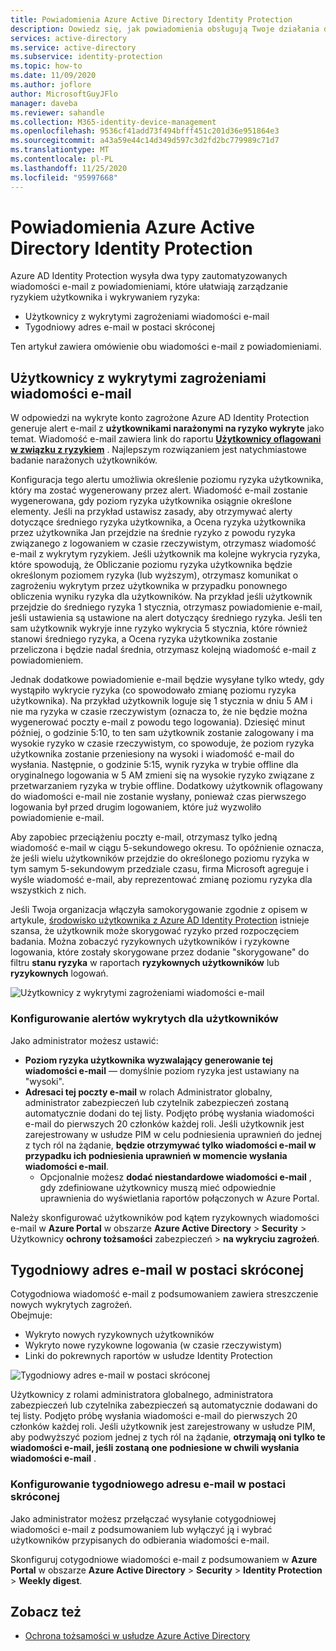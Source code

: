 ```yaml
---
title: Powiadomienia Azure Active Directory Identity Protection
description: Dowiedz się, jak powiadomienia obsługują Twoje działania dochodzeniowe.
services: active-directory
ms.service: active-directory
ms.subservice: identity-protection
ms.topic: how-to
ms.date: 11/09/2020
ms.author: joflore
author: MicrosoftGuyJFlo
manager: daveba
ms.reviewer: sahandle
ms.collection: M365-identity-device-management
ms.openlocfilehash: 9536cf41add73f494bfff451c201d36e951864e3
ms.sourcegitcommit: a43a59e44c14d349d597c3d2fd2bc779989c71d7
ms.translationtype: MT
ms.contentlocale: pl-PL
ms.lasthandoff: 11/25/2020
ms.locfileid: "95997668"
---
```

# <a name="azure-active-directory-identity-protection-notifications"></a>Powiadomienia Azure Active Directory Identity Protection

Azure AD Identity Protection wysyła dwa typy zautomatyzowanych wiadomości e-mail z powiadomieniami, które ułatwiają zarządzanie ryzykiem użytkownika i wykrywaniem ryzyka:

- Użytkownicy z wykrytymi zagrożeniami wiadomości e-mail
- Tygodniowy adres e-mail w postaci skróconej

Ten artykuł zawiera omówienie obu wiadomości e-mail z powiadomieniami.

## <a name="users-at-risk-detected-email"></a>Użytkownicy z wykrytymi zagrożeniami wiadomości e-mail

W odpowiedzi na wykryte konto zagrożone Azure AD Identity Protection generuje alert e-mail z **użytkownikami narażonymi na ryzyko wykryte** jako temat. Wiadomość e-mail zawiera link do raportu **[Użytkownicy oflagowani w związku z ryzykiem](./overview-identity-protection.md)** . Najlepszym rozwiązaniem jest natychmiastowe badanie narażonych użytkowników.

Konfiguracja tego alertu umożliwia określenie poziomu ryzyka użytkownika, który ma zostać wygenerowany przez alert. Wiadomość e-mail zostanie wygenerowana, gdy poziom ryzyka użytkownika osiągnie określone elementy. Jeśli na przykład ustawisz zasady, aby otrzymywać alerty dotyczące średniego ryzyka użytkownika, a Ocena ryzyka użytkownika przez użytkownika Jan przejdzie na średnie ryzyko z powodu ryzyka związanego z logowaniem w czasie rzeczywistym, otrzymasz wiadomość e-mail z wykrytym ryzykiem. Jeśli użytkownik ma kolejne wykrycia ryzyka, które spowodują, że Obliczanie poziomu ryzyka użytkownika będzie określonym poziomem ryzyka (lub wyższym), otrzymasz komunikat o zagrożeniu wykrytym przez użytkownika w przypadku ponownego obliczenia wyniku ryzyka dla użytkowników. Na przykład jeśli użytkownik przejdzie do średniego ryzyka 1 stycznia, otrzymasz powiadomienie e-mail, jeśli ustawienia są ustawione na alert dotyczący średniego ryzyka. Jeśli ten sam użytkownik wykryje inne ryzyko wykrycia 5 stycznia, które również stanowi średniego ryzyka, a Ocena ryzyka użytkownika zostanie przeliczona i będzie nadal średnia, otrzymasz kolejną wiadomość e-mail z powiadomieniem. 

Jednak dodatkowe powiadomienie e-mail będzie wysyłane tylko wtedy, gdy wystąpiło wykrycie ryzyka (co spowodowało zmianę poziomu ryzyka użytkownika). Na przykład użytkownik loguje się 1 stycznia w dniu 5 AM i nie ma ryzyka w czasie rzeczywistym (oznacza to, że nie będzie można wygenerować poczty e-mail z powodu tego logowania). Dziesięć minut później, o godzinie 5:10, to ten sam użytkownik zostanie zalogowany i ma wysokie ryzyko w czasie rzeczywistym, co spowoduje, że poziom ryzyka użytkownika zostanie przeniesiony na wysoki i wiadomość e-mail do wysłania. Następnie, o godzinie 5:15, wynik ryzyka w trybie offline dla oryginalnego logowania w 5 AM zmieni się na wysokie ryzyko związane z przetwarzaniem ryzyka w trybie offline. Dodatkowy użytkownik oflagowany do wiadomości e-mail nie zostanie wysłany, ponieważ czas pierwszego logowania był przed drugim logowaniem, które już wyzwoliło powiadomienie e-mail.

Aby zapobiec przeciążeniu poczty e-mail, otrzymasz tylko jedną wiadomość e-mail w ciągu 5-sekundowego okresu. To opóźnienie oznacza, że jeśli wielu użytkowników przejdzie do określonego poziomu ryzyka w tym samym 5-sekundowym przedziale czasu, firma Microsoft agreguje i wyśle wiadomość e-mail, aby reprezentować zmianę poziomu ryzyka dla wszystkich z nich.

Jeśli Twoja organizacja włączyła samokorygowanie zgodnie z opisem w artykule, [środowisko użytkownika z Azure AD Identity Protection](concept-identity-protection-user-experience.md) istnieje szansa, że użytkownik może skorygować ryzyko przed rozpoczęciem badania. Można zobaczyć ryzykownych użytkowników i ryzykowne logowania, które zostały skorygowane przez dodanie "skorygowane" do filtru **stanu ryzyka** w raportach **ryzykownych użytkowników** lub **ryzykownych** logowań.

![Użytkownicy z wykrytymi zagrożeniami wiadomości e-mail](./media/howto-identity-protection-configure-notifications/01.png)

### <a name="configure-users-at-risk-detected-alerts"></a>Konfigurowanie alertów wykrytych dla użytkowników

Jako administrator możesz ustawić:

- **Poziom ryzyka użytkownika wyzwalający generowanie tej wiadomości e-mail** — domyślnie poziom ryzyka jest ustawiany na "wysoki".
- **Adresaci tej poczty e-mail** w rolach Administrator globalny, administrator zabezpieczeń lub czytelnik zabezpieczeń zostaną automatycznie dodani do tej listy. Podjęto próbę wysłania wiadomości e-mail do pierwszych 20 członków każdej roli. Jeśli użytkownik jest zarejestrowany w usłudze PIM w celu podniesienia uprawnień do jednej z tych ról na żądanie, **będzie otrzymywać tylko wiadomości e-mail w przypadku ich podniesienia uprawnień w momencie wysłania wiadomości e-mail**.
   - Opcjonalnie możesz **dodać niestandardowe wiadomości e-mail** , gdy zdefiniowane użytkownicy muszą mieć odpowiednie uprawnienia do wyświetlania raportów połączonych w Azure Portal.

Należy skonfigurować użytkowników pod kątem ryzykownych wiadomości e-mail w **Azure Portal** w obszarze **Azure Active Directory**  >  **Security**  >  Użytkownicy **ochrony tożsamości** zabezpieczeń  >  **na wykryciu zagrożeń**.

## <a name="weekly-digest-email"></a>Tygodniowy adres e-mail w postaci skróconej

Cotygodniowa wiadomość e-mail z podsumowaniem zawiera streszczenie nowych wykrytych zagrożeń.  
Obejmuje:

- Wykryto nowych ryzykownych użytkowników
- Wykryto nowe ryzykowne logowania (w czasie rzeczywistym)
- Linki do pokrewnych raportów w usłudze Identity Protection

![Tygodniowy adres e-mail w postaci skróconej](./media/howto-identity-protection-configure-notifications/weekly-digest-email.png)

Użytkownicy z rolami administratora globalnego, administratora zabezpieczeń lub czytelnika zabezpieczeń są automatycznie dodawani do tej listy. Podjęto próbę wysłania wiadomości e-mail do pierwszych 20 członków każdej roli. Jeśli użytkownik jest zarejestrowany w usłudze PIM, aby podwyższyć poziom jednej z tych ról na żądanie, **otrzymają oni tylko te wiadomości e-mail, jeśli zostaną one podniesione w chwili wysłania wiadomości e-mail** .

### <a name="configure-weekly-digest-email"></a>Konfigurowanie tygodniowego adresu e-mail w postaci skróconej

Jako administrator możesz przełączać wysyłanie cotygodniowej wiadomości e-mail z podsumowaniem lub wyłączyć ją i wybrać użytkowników przypisanych do odbierania wiadomości e-mail.

Skonfiguruj cotygodniowe wiadomości e-mail z podsumowaniem w **Azure Portal** w obszarze **Azure Active Directory**  >  **Security**  >  **Identity Protection**  >  **Weekly digest**.

## <a name="see-also"></a>Zobacz też

- [Ochrona tożsamości w usłudze Azure Active Directory](./overview-identity-protection.md)
